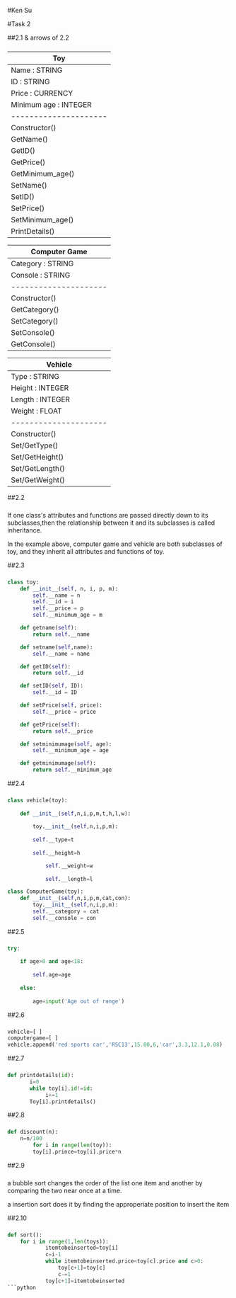 #Ken Su

#Task 2

##2.1 & arrows of 2.2

###

|Toy                  |
| ------------------- |
|Name      :  STRING  |
|ID        : STRING   |
|Price     : CURRENCY |
|Minimum age : INTEGER|
|---------------------|
|Constructor()        |
|GetName()            |
|GetID()              |  
|GetPrice()           |			    			
|GetMinimum_age()     |                     
|SetName()            |                     
|SetID()              |                     
|SetPrice()           |                     
|SetMinimum_age()     |                     
|PrintDetails()       |                     
                                            
                                            
|Computer Game        |                     
|---------------------|                     
|Category : STRING    |                     
|Console : STRING     |                    
|---------------------|            
|Constructor()        |                    
|GetCategory()        |                    
|SetCategory()        |                    
|SetConsole()         |                    
|GetConsole()         |                    
                                   	   
                                   
|Vehicle              |            
|---------------------|            
|Type         : STRING|            
|Height      : INTEGER|            
|Length     : INTEGER |            
|Weight     :  FLOAT  |            
|---------------------|            
|Constructor()        |    
|Set/GetType()        |
|Set/GetHeight()      |
|Set/GetLength()      |
|Set/GetWeight()      |

##2.2

###
If one class's attributes and functions are passed directly down to its subclasses,then the relationship between it and its subclasses is called inheritance.

In the example above, computer game and vehicle are both subclasses of toy, and they inherit all attributes and functions of toy.

##2.3

###

```python
class toy:
    def __init__(self, n, i, p, m):
        self.__name = n
        self.__id = i
        self.__price = p
        self.__minimum_age = m

    def getname(self):
        return self.__name

    def setname(self,name):
        self.__name = name

    def getID(self):
        return self.__id

    def setID(self, ID):
        self.__id = ID

    def setPrice(self, price):
        self.__price = price

    def getPrice(self):
        return self.__price

    def setminimumage(self, age):
        self.__minimum_age = age

    def getminimumage(self):
        return self.__minimum_age
```

##2.4

###
```python
class vehicle(toy):
    
	def __init__(self,n,i,p,m,t,h,l,w):
        				
		toy.__init__(self,n,i,p,m):
        				
		self.__type=t
       
		self.__height=h

	        self.__weight=w
 
	        self.__length=l

class ComputerGame(toy):
	def __init__(self,n,i,p,m,cat,con):
		toy.__init__(self,n,i,p,m):
		self.__category = cat
		self.__console = con
```
##2.5

###
```python
try:
    
	if age>0 and age<18:
        
		self.age=age
    
	else:
       
		age=input('Age out of range')
```

##2.6

###
```python
vehicle=[ ]
computergame=[ ]
vehicle.append('red sports car','RSC13',15.00,6,'car',3.3,12.1,0.08)
```

##2.7

###
```python
def printdetails(id):
       i=0
       while toy[i].id!=id:
            i+=1
       Toy[i].printdetails()
```

##2.8

###
```python
def discount(n):
	n=n/100
        for i in range(len(toy)):
		toy[i].prince=toy[i].price*n
```

##2.9

###
a bubble sort changes the order of the list one item and another by comparing the two near once at a time.

a insertion sort does it by finding the approperiate position to insert the item

##2.10

###
```python
def sort():
	for i in range(1,len(toys)):
            itemtobeinserted=toy[i]
            c=i-1
            while itemtobeinserted.price<toy[c].price and c>0:
                toy[c+1]=toy[c]
                c-=1
    	    toy[c+1]=itemtobeinserted
```python


    


